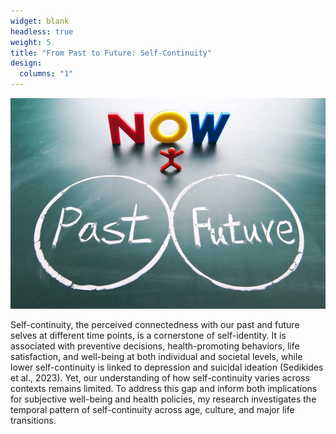 ```yaml
---
widget: blank
headless: true
weight: 5
title: "From Past to Future: Self-Continuity"
design:
  columns: "1"
---
```


<div class="row">
  <div class="col-md-6">
    <img src="pastfuture.jpeg" style="max-width:100%;">
  </div>
  <div class="col-md-6">
    <p>
      Self-continuity, the perceived connectedness with our past and future selves at different time points, is a cornerstone of self-identity. It is associated with preventive decisions, health-promoting behaviors, life satisfaction, and well-being at both individual and societal levels, while lower self-continuity is linked to depression and suicidal ideation (Sedikides et al., 2023). Yet, our understanding of how self-continuity varies across contexts remains limited. To address this gap and inform both implications for subjective well-being and health policies, my research investigates the temporal pattern of self-continuity across age, culture, and major life transitions.
    </p>
  </div>
</div>
